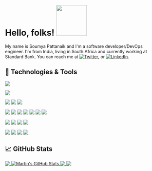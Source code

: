 <!-- More info, tips and tricks for making GitHub Profile README can be found in article at https://towardsdatascience.com/build-a-stunning-readme-for-your-github-profile-9b80434fe5d7 -->

# Hello, folks! <img src="https://media.giphy.com/media/xUyrMCdgrOL3ntbTvK/giphy.gif" width="100px">

My name is Soumya Pattanaik and I'm a software developer/DevOps engineer. I'm from India, living in South Africa and currently working at Standard Bank. You can reach me at [![Twitter][1.2]][1],  or [![LinkedIn][3.2]][3].

## 🔧 Technologies & Tools

<!-- OS -->
![](https://img.shields.io/badge/OS-Linux-informational?style=flat&logo=linux&logoColor=white&color=2bbc8a)
<!-- IDE -->
![](https://img.shields.io/badge/Editor-IntelliJ_IDEA-informational?style=flat&logo=intellij-idea&logoColor=white&color=2bbc8a)
<!-- CODE -->
![](https://img.shields.io/badge/Code-Python-informational?style=flat&logo=python&logoColor=white&color=2bbc8a)
![](https://img.shields.io/badge/Code-JavaScript-informational?style=flat&logo=javascript&logoColor=white&color=2bbc8a)
![](https://img.shields.io/badge/Shell-Bash-informational?style=flat&logo=gnu-bash&logoColor=white&color=2bbc8a)
<!-- Database and Queues -->
![](https://img.shields.io/badge/SQL-Oracle-informational?style=flat&logo=oracle&logoColor=white&color=2bbc8a)
![](https://img.shields.io/badge/NoSQL-MongoDB-informational?style=flat&logo=mongodb&logoColor=white&color=2bbc8a)
![](https://img.shields.io/badge/Cache-Redis-informational?style=flat&logo=redis&logoColor=white&color=2bbc8a)
![](https://img.shields.io/badge/TimeSeries-Prometheus-informational?style=flat&logo=prometheus&logoColor=white&color=2bbc8a)
![](https://img.shields.io/badge/Q-JMS-informational?style=flat&logo=jms&logoColor=white&color=2bbc8a)
![](https://img.shields.io/badge/Q-RabbitMQ-informational?style=flat&logo=rabbitmq&logoColor=white&color=2bbc8a)
![](https://img.shields.io/badge/Q-Kafka-informational?style=flat&logo=kafka&logoColor=white&color=2bbc8a)
<!-- DevOps -->
![](https://img.shields.io/badge/CloudNative-Docker-informational?style=flat&logo=docker&logoColor=white&color=2bbc8a)
![](https://img.shields.io/badge/CloudNative-Kubernetes-informational?style=flat&logo=kubernetes&logoColor=white&color=2bbc8a)
![](https://img.shields.io/badge/CloudNative-Red_Hat_OpenShift-informational?style=flat&logo=red-hat-open-shift&logoColor=white&color=2bbc8a)
![](https://img.shields.io/badge/Cloud-Heroku-informational?style=flat&logo=heroku&logoColor=white&color=2bbc8a)
<!-- Configuration Management -->
![](https://img.shields.io/badge/CloudNative-Docker-informational?style=flat&logo=docker&logoColor=white&color=2bbc8a)
![](https://img.shields.io/badge/CloudNative-Kubernetes-informational?style=flat&logo=kubernetes&logoColor=white&color=2bbc8a)
![](https://img.shields.io/badge/CloudNative-Red_Hat_OpenShift-informational?style=flat&logo=red-hat-open-shift&logoColor=white&color=2bbc8a)
![](https://img.shields.io/badge/Cloud-Heroku-informational?style=flat&logo=heroku&logoColor=white&color=2bbc8a)

## &#x1f4c8; GitHub Stats

<a href="https://github.com/spattanaik75/spattanaik75">
  <img align="center" src="https://github-readme-stats.vercel.app/api/top-langs/?username=spattanaik75&hide=java,html&title_color=ffffff&text_color=c9cacc&icon_color=2bbc8a&bg_color=1d1f21" />
</a>
<a href="https://github.com/spattanaik75/spattanaik75">
  <img align="center" src="https://github-readme-stats.vercel.app/api?username=spattanaik75&show_icons=true&line_height=27&count_private=true&title_color=ffffff&text_color=c9cacc&icon_color=2bbc8a&bg_color=1d1f21" alt="Martin's GitHub Stats" />
</a>

<a href="https://github.com/spattanaik75/mongo-api-graphql">
  <img align="center" src="https://github-readme-stats.vercel.app/api/pin/?username=spattanaik75&repo=mongo-api-graphql&title_color=ffffff&text_color=c9cacc&icon_color=2bbc8a&bg_color=1d1f21" />
</a>


<a href="https://github.com/spattanaik75/grafana-for-all">
  <img align="center" src="https://github-readme-stats.vercel.app/api/pin/?username=spattanaik75&repo=grafana-for-all&title_color=ffffff&text_color=c9cacc&icon_color=2bbc8a&bg_color=1d1f21" />
</a>    

<!-- links to social media icons -->

<!-- icons with padding -->

[1.1]: http://i.imgur.com/tXSoThF.png (twitter icon with padding)
[2.1]: http://i.imgur.com/0o48UoR.png (github icon with padding)

<!-- icons without padding -->

[1.2]: http://i.imgur.com/wWzX9uB.png (twitter icon without padding)
[2.2]: http://i.imgur.com/9I6NRUm.png (github icon without padding)
[3.2]: https://raw.githubusercontent.com/MartinHeinz/MartinHeinz/master/linkedin-3-16.png (LinkedIn icon without padding)


<!-- links to your social media accounts -->

[1]: https://twitter.com/spattanaik75
[2]: https://github.com/spattanaik75
[3]: https://www.linkedin.com/in/spattanaik75


<!-- Resources -->
<!-- Icons: https://simpleicons.org/ -->
<!-- GitHub Stats: https://github.com/anuraghazra/github-readme-stats -->
<!-- Emojis: https://emojipedia.org/emoji/ -->
<!-- HTML Emojis: https://www.fileformat.info/index.htm -->
<!-- Shields: https://shields.io/ -->
<!-- Awesome GitHub Profile README: https://github.com/abhisheknaiidu/awesome-github-profile-readme -->
